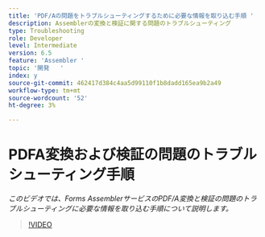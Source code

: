 ```yaml
---
title: 'PDF/Aの問題をトラブルシューティングするために必要な情報を取り込む手順 '
description: Assemblerの変換と検証に関する問題のトラブルシューティング
type: Troubleshooting
role: Developer
level: Intermediate
version: 6.5
feature: 'Assembler '
topic: '開発   '
index: y
source-git-commit: 462417d384c4aa5d99110f1b8dadd165ea9b2a49
workflow-type: tm+mt
source-wordcount: '52'
ht-degree: 3%

---
```



# PDFA変換および検証の問題のトラブルシューティング手順

*このビデオでは、Forms AssemblerサービスのPDF/A変換と検証の問題のトラブルシューティングに必要な情報を取り込む手順について説明します。*

>[!VIDEO](https://video.tv.adobe.com/v/335518?quality=9&learn=on)

